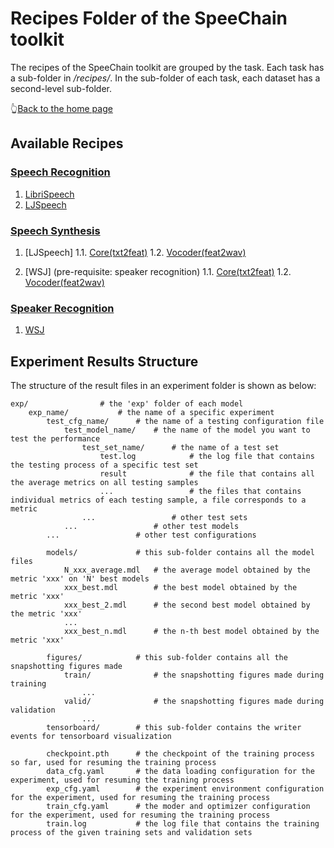 # Recipes Folder of the SpeeChain toolkit
The recipes of the SpeeChain toolkit are grouped by the task. 
Each task has a sub-folder in */recipes/*. 
In the sub-folder of each task, each dataset has a second-level sub-folder.

👆[Back to the home page](https://github.com/ahclab/SpeeChain#the-speechain-toolkit)

## Available Recipes
### [Speech Recognition](https://github.com/ahclab/SpeeChain/tree/main/recipes/asr)
1. [LibriSpeech](https://github.com/ahclab/SpeeChain/tree/main/recipes/asr/librispeech)
2. [LJSpeech](https://github.com/ahclab/SpeeChain/tree/main/recipes/asr/ljspeech)

### [Speech Synthesis](https://github.com/ahclab/SpeeChain/tree/main/recipes/tts)
1. [LJSpeech]
1.1. [Core(txt2feat)](https://github.com/ahclab/SpeeChain/tree/main/recipes/tts/ljspeech/transformer)
1.2. [Vocoder(feat2wav)](https://github.com/ahclab/SpeeChain/tree/main/recipes/tts/ljspeech/vocoder)

2. [WSJ]
(pre-requisite: speaker recognition)
1.1. [Core(txt2feat)](https://github.com/ahclab/SpeeChain/tree/main/recipes/tts/wsj/transformer)
1.2. [Vocoder(feat2wav)](https://github.com/ahclab/SpeeChain/tree/main/recipes/tts/wsj/vocoder)

### [Speaker Recognition](https://github.com/ahclab/SpeeChain/tree/main/recipes/spkrec)
1. [WSJ](https://github.com/ahclab/SpeeChain/tree/main/recipes/spkrec/wsj)

## Experiment Results Structure
The structure of the result files in an experiment folder is shown as below:
```
exp/                # the 'exp' folder of each model
    exp_name/           # the name of a specific experiment
        test_cfg_name/      # the name of a testing configuration file
            test_model_name/    # the name of the model you want to test the performance
                test_set_name/      # the name of a test set
                    test.log            # the log file that contains the testing process of a specific test set
                    result              # the file that contains all the average metrics on all testing samples
                    ...                 # the files that contains individual metrics of each testing sample, a file corresponds to a metric
                ...                 # other test sets
            ...                 # other test models
        ...                 # other test configurations
        
        models/             # this sub-folder contains all the model files
            N_xxx_average.mdl   # the average model obtained by the metric 'xxx' on 'N' best models
            xxx_best.mdl        # the best model obtained by the metric 'xxx'
            xxx_best_2.mdl      # the second best model obtained by the metric 'xxx'
            ...                
            xxx_best_n.mdl      # the n-th best model obtained by the metric 'xxx'            

        figures/            # this sub-folder contains all the snapshotting figures made
            train/              # the snapshotting figures made during training
                ...
            valid/              # the snapshotting figures made during validation
                ...
        tensorboard/        # this sub-folder contains the writer events for tensorboard visualization 
        
        checkpoint.pth      # the checkpoint of the training process so far, used for resuming the training process
        data_cfg.yaml       # the data loading configuration for the experiment, used for resuming the training process
        exp_cfg.yaml        # the experiment environment configuration for the experiment, used for resuming the training process
        train_cfg.yaml      # the moder and optimizer configuration for the experiment, used for resuming the training process
        train.log           # the log file that contains the training process of the given training sets and validation sets
```